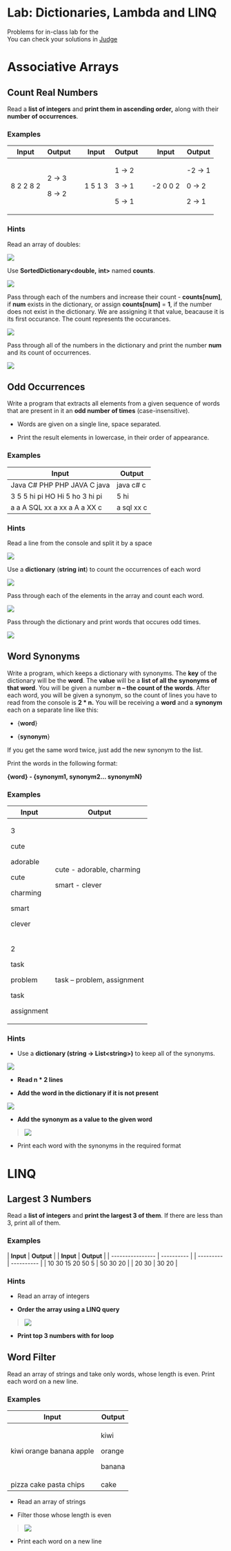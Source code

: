 # Lab: Dictionaries, Lambda and LINQ

Problems for in-class lab for the  
You can check your solutions in
[Judge](https://judge.softuni.bg/Contests/1212)

# Associative Arrays

## Count Real Numbers

Read a **list of integers** and **print them in ascending order,** along
with their **number of occurrences**.

### Examples

<table>
<thead>
<tr class="header">
<th><strong>Input</strong></th>
<th><strong>Output</strong></th>
<th></th>
<th><strong>Input</strong></th>
<th><strong>Output</strong></th>
<th></th>
<th><strong>Input</strong></th>
<th><strong>Output</strong></th>
</tr>
</thead>
<tbody>
<tr class="odd">
<td>8 2 2 8 2</td>
<td><p>2 -&gt; 3</p>
<p>8 -&gt; 2</p></td>
<td></td>
<td>1 5 1 3</td>
<td><p>1 -&gt; 2</p>
<p>3 -&gt; 1</p>
<p>5 -&gt; 1</p></td>
<td></td>
<td>-2 0 0 2</td>
<td><p>-2 -&gt; 1</p>
<p>0 -&gt; 2</p>
<p>2 -&gt; 1</p></td>
</tr>
</tbody>
</table>

### Hints

Read an array of doubles:

![](./media/image1.PNG)

Use **SortedDictionary\<double,** **int\>** named **counts**.

![](./media/image2.png)

Pass through each of the numbers and increase their count -
**counts\[num\]**, if **num** exists in the dictionary, or assign
**counts\[num\]** = **1**, if the number does not exist in the
dictionary. We are assigning it that value, beacause it is its first
occurance. The count represents the occurances.

![](./media/image3.png)

Pass through all of the numbers in the dictionary and print the number
**num** and its count of occurrences.

![](./media/image4.png)

## Odd Occurrences

Write a program that extracts all elements from a given sequence of
words that are present in it an **odd number of times**
(case-insensitive).

  - Words are given on a single line, space separated.

  - Print the result elements in lowercase, in their order of
    appearance.

### Examples

| **Input**                      | **Output** |
| ------------------------------ | ---------- |
| Java C\# PHP PHP JAVA C java   | java c\# c |
| 3 5 5 hi pi HO Hi 5 ho 3 hi pi | 5 hi       |
| a a A SQL xx a xx a A a XX c   | a sql xx c |

### Hints

Read a line from the console and split it by a space

![](./media/image5.png)

Use a **dictionary** (**string** **int**) to count the occurrences of
each word

![](./media/image6.png)

Pass through each of the elements in the array and count each word.

![](./media/image7.png)

Pass through the dictionary and print words that occures odd times.

![](./media/image8.png)

## Word Synonyms

Write a program, which keeps a dictionary with synonyms. The **key** of
the dictionary will be the **word**. The **value** will be a **list of
all the synonyms of that word**. You will be given a number **n – the
count of the words**. After each word, you will be given a synonym, so
the count of lines you have to read from the console is **2 \* n.** You
will be receiving a **word** and a **synonym** each on a separate line
like this:

  - {**word**}

  - {**synonym**}

If you get the same word twice, just add the new synonym to the list.

Print the words in the following format:

**{word} - {synonym1, synonym2… synonymN}**

### Examples

<table>
<thead>
<tr class="header">
<th><strong>Input</strong></th>
<th><strong>Output</strong></th>
</tr>
</thead>
<tbody>
<tr class="odd">
<td><p>3</p>
<p>cute</p>
<p>adorable</p>
<p>cute</p>
<p>charming</p>
<p>smart</p>
<p>clever</p></td>
<td><p>cute - adorable, charming</p>
<p>smart - clever</p></td>
</tr>
<tr class="even">
<td><p>2</p>
<p>task</p>
<p>problem</p>
<p>task</p>
<p>assignment</p></td>
<td>task – problem, assignment</td>
</tr>
</tbody>
</table>

### Hints

  - Use a **dictionary (string -\> List\<string\>)** to keep all of the
    synonyms.

![](./media/image9.png)

  - **Read n \* 2 lines**

  - **Add the word in the dictionary if it is not present**

![](./media/image10.png)

  - **Add the synonym as a value to the given word**

> ![](./media/image11.png)

  - Print each word with the synonyms in the required format

# LINQ

## Largest 3 Numbers

Read a **list of integers** and **print the largest 3 of them**. If
there are less than 3, print all of them.

### Examples

| **Input**        | **Output** |  | **Input** | **Output** |
| ---------------- | ---------- |  | --------- | ---------- |
| 10 30 15 20 50 5 | 50 30 20   |  | 20 30     | 30 20      |

### Hints

  - Read an array of integers

  - **Order the array using a LINQ query**

> ![](./media/image12.png)

  - **Print top 3 numbers with for loop**

## Word Filter

Read an array of strings and take only words, whose length is even.
Print each word on a new line.

### Examples

<table>
<thead>
<tr class="header">
<th><strong>Input</strong></th>
<th><strong>Output</strong></th>
</tr>
</thead>
<tbody>
<tr class="odd">
<td>kiwi orange banana apple</td>
<td><p>kiwi</p>
<p>orange</p>
<p>banana</p></td>
</tr>
<tr class="even">
<td>pizza cake pasta chips</td>
<td>cake</td>
</tr>
</tbody>
</table>

  - Read an array of strings

  - Filter those whose length is even

> ![](./media/image13.png)

  - Print each word on a new line
